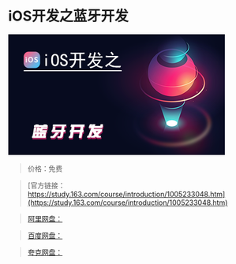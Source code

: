 # iOS开发之蓝牙开发

![img](../../../assets/study163/free/63a86eb1-d7af-4543-89e5-83f416d0ea31.png)

> 价格：免费

> [官方链接：https://study.163.com/course/introduction/1005233048.htm](https://study.163.com/course/introduction/1005233048.htm)

> [阿里网盘：]()

> [百度网盘：]()

> [夸克网盘：]()
